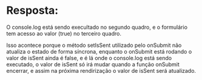# Resposta:
<p>O console.log está sendo execultado no segundo quadro, e o formulário tem acesso ao valor (true) no terceiro quadro.</p>
<p>Isso acontece porque o método setIsSent utilizado pelo onSubmit não atualiza o estado de forma síncrona, enquanto o onSubmit está rodando o valor de isSent ainda é false, e é lá onde o console.log está sendo executado, o valor de isSent só irá mudar quando a função onSubmit encerrar, e assim na próxima rendirização o valor de isSent será atualizado.</p>